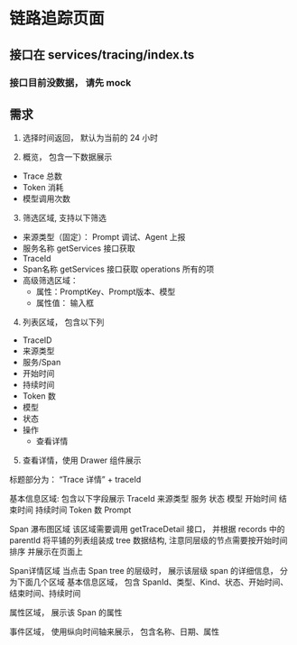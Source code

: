 # 链路追踪页面

## 接口在 services/tracing/index.ts

### 接口目前没数据， 请先 mock

## 需求

1. 选择时间返回， 默认为当前的 24 小时

2. 概览， 包含一下数据展示
  - Trace 总数
  - Token 消耗
  - 模型调用次数

3. 筛选区域, 支持以下筛选

  - 来源类型（固定）： Prompt 调试、Agent 上报
  - 服务名称 getServices 接口获取
  - TraceId 
  - Span名称 getServices 接口获取 operations 所有的项
  - 高级筛选区域：
    - 属性：PromptKey、Prompt版本、模型
    - 属性值： 输入框

4. 列表区域， 包含以下列
  - TraceID
  - 来源类型
  - 服务/Span
  - 开始时间
  - 持续时间
  - Token 数
  - 模型
  - 状态
  - 操作
    - 查看详情


5. 查看详情，使用 Drawer 组件展示

 标题部分为： “Trace 详情” + traceId

 基本信息区域: 包含以下字段展示
  TraceId
  来源类型
  服务
  状态
  模型
  开始时间
  结束时间
  持续时间
  Token 数
  Prompt

Span 瀑布图区域
该区域需要调用 getTraceDetail 接口， 并根据 records 中的 parentId 将平铺的列表组装成 tree 数据结构, 注意同层级的节点需要按开始时间排序
并展示在页面上

Span详情区域
当点击 Span tree 的层级时， 展示该层级 span 的详细信息， 分为下面几个区域
基本信息区域， 包含 SpanId、类型、Kind、状态、开始时间、结束时间、持续时间

属性区域， 展示该 Span 的属性

事件区域， 使用纵向时间轴来展示， 包含名称、日期、属性